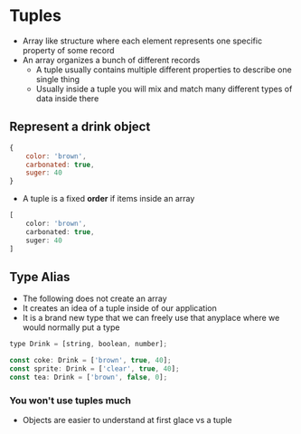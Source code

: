 # Tuples
* Array like structure where each element represents one specific property of some record
* An array organizes a bunch of different records
    - A tuple usually contains multiple different properties to describe one single thing
    - Usually inside a tuple you will mix and match many different types of data inside there

## Represent a drink object
```js
{
    color: 'brown',
    carbonated: true,
    suger: 40
}
```
* A tuple is a fixed **order** if items inside an array

```js
[
    color: 'brown',
    carbonated: true,
    suger: 40
]
```
## Type Alias
* The following does not create an array
* It creates an idea of a tuple inside of our application
* It is a brand new type that we can freely use that anyplace where we would normally put a type

```js
type Drink = [string, boolean, number];

const coke: Drink = ['brown', true, 40];
const sprite: Drink = ['clear', true, 40];
const tea: Drink = ['brown', false, 0];
```

### You won't use tuples much
* Objects are easier to understand at first glace vs a tuple




